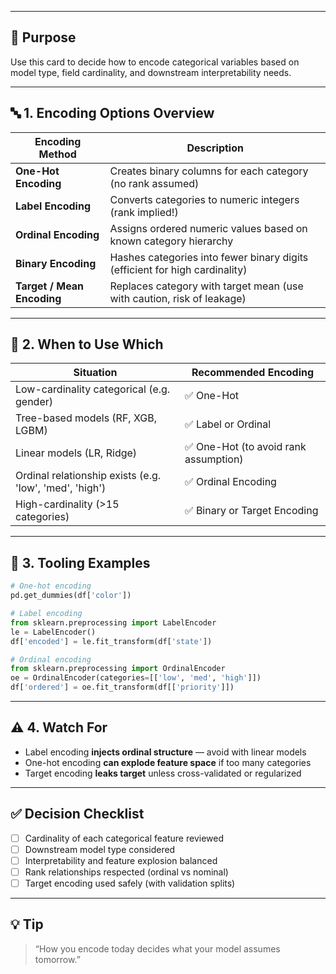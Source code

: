___
## 🎯 Purpose

Use this card to decide how to encode categorical variables based on model type, field cardinality, and downstream interpretability needs.

---

## 🔤 1. Encoding Options Overview

| Encoding Method            | Description                                                                 |
| -------------------------- | --------------------------------------------------------------------------- |
| **One-Hot Encoding**       | Creates binary columns for each category (no rank assumed)                  |
| **Label Encoding**         | Converts categories to numeric integers (rank implied!)                     |
| **Ordinal Encoding**       | Assigns ordered numeric values based on known category hierarchy            |
| **Binary Encoding**        | Hashes categories into fewer binary digits (efficient for high cardinality) |
| **Target / Mean Encoding** | Replaces category with target mean (use with caution, risk of leakage)      |

---

## 🧭 2. When to Use Which

| Situation                                               | Recommended Encoding                 |
| ------------------------------------------------------- | ------------------------------------ |
| Low-cardinality categorical (e.g. gender)               | ✅ One-Hot                            |
| Tree-based models (RF, XGB, LGBM)                       | ✅ Label or Ordinal                   |
| Linear models (LR, Ridge)                               | ✅ One-Hot (to avoid rank assumption) |
| Ordinal relationship exists (e.g. 'low', 'med', 'high') | ✅ Ordinal Encoding                   |
| High-cardinality (>15 categories)                       | ✅ Binary or Target Encoding          |

---

## 🧪 3. Tooling Examples

```python
# One-hot encoding
pd.get_dummies(df['color'])

# Label encoding
from sklearn.preprocessing import LabelEncoder
le = LabelEncoder()
df['encoded'] = le.fit_transform(df['state'])

# Ordinal encoding
from sklearn.preprocessing import OrdinalEncoder
oe = OrdinalEncoder(categories=[['low', 'med', 'high']])
df['ordered'] = oe.fit_transform(df[['priority']])
```

---

## ⚠️ 4. Watch For

* Label encoding **injects ordinal structure** — avoid with linear models
* One-hot encoding **can explode feature space** if too many categories
* Target encoding **leaks target** unless cross-validated or regularized

---

## ✅ Decision Checklist

* [ ] Cardinality of each categorical feature reviewed
* [ ] Downstream model type considered
* [ ] Interpretability and feature explosion balanced
* [ ] Rank relationships respected (ordinal vs nominal)
* [ ] Target encoding used safely (with validation splits)

---

## 💡 Tip

> “How you encode today decides what your model assumes tomorrow.”
